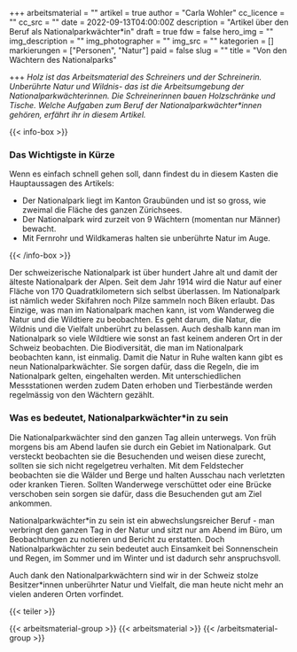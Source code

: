 +++
arbeitsmaterial = ""
artikel = true
author = "Carla Wohler"
cc_licence = ""
cc_src = ""
date = 2022-09-13T04:00:00Z
description = "Artikel über den Beruf als Nationalparkwächter*in"
draft = true
fdw = false
hero_img = ""
img_description = ""
img_photographer = ""
img_src = ""
kategorien = []
markierungen = ["Personen", "Natur"]
paid = false
slug = ""
title = "Von den Wächtern des Nationalparks"

+++
_Holz ist das Arbeitsmaterial des Schreiners und der Schreinerin. Unberührte Natur und Wildnis- das ist die Arbeitsumgebung der Nationalparkwächter*innen. Die Schreiner*innen bauen Holzschränke und Tische. Welche Aufgaben zum Beruf der Nationalparkwächter*innen gehören, erfährt ihr in diesem Artikel._

{{< info-box >}} <h3>Das Wichtigste in Kürze</h3>

<p>Wenn es einfach schnell gehen soll, dann findest du in diesem Kasten die Hauptaussagen des Artikels:</p>

<ul>

<li>Der Nationalpark liegt im Kanton Graubünden und ist so gross, wie zweimal die Fläche des ganzen Zürichsees.</li>

<li>Der Nationalpark wird zurzeit von 9 Wächtern (momentan nur Männer) bewacht.</li>

<li>Mit Fernrohr und Wildkameras halten sie unberührte Natur im Auge.</li>

</ul> {{< /info-box >}}

Der schweizerische Nationalpark ist über hundert Jahre alt und damit der älteste Nationalpark der Alpen. Seit dem Jahr 1914 wird die Natur auf einer Fläche von 170 Quadratkilometern sich selbst überlassen. Im Nationalpark ist nämlich weder Skifahren noch Pilze sammeln noch Biken erlaubt. Das Einzige, was man im Nationalpark machen kann, ist vom Wanderweg die Natur und die Wildtiere zu beobachten. Es geht darum, die Natur, die Wildnis und die Vielfalt unberührt zu belassen. Auch deshalb kann man im Nationalpark so viele Wildtiere wie sonst an fast keinem anderen Ort in der Schweiz beobachten. Die Biodiversität, die man im Nationalpark beobachten kann, ist einmalig. Damit die Natur in Ruhe walten kann gibt es neun Nationalparkwächter. Sie sorgen dafür, dass die Regeln, die im Nationalpark gelten, eingehalten werden. Mit unterschiedlichen Messstationen werden zudem Daten erhoben und Tierbestände werden regelmässig von den Wächtern gezählt.

### Was es bedeutet, Nationalparkwächter*in zu sein

Die Nationalparkwächter sind den ganzen Tag allein unterwegs. Von früh morgens bis am Abend laufen sie durch ein Gebiet im Nationalpark. Gut versteckt beobachten sie die Besuchenden und weisen diese zurecht, sollten sie sich nicht regelgetreu verhalten. Mit dem Feldstecher beobachten sie die Wälder und Berge und halten Ausschau nach verletzten oder kranken Tieren. Sollten Wanderwege verschüttet oder eine Brücke verschoben sein sorgen sie dafür, dass die Besuchenden gut am Ziel ankommen.

Nationalparkwächter*in zu sein ist ein abwechslungsreicher Beruf - man verbringt den ganzen Tag in der Natur und sitzt nur am Abend im Büro, um Beobachtungen zu notieren und Bericht zu erstatten. Doch Nationalparkwächter zu sein bedeutet auch Einsamkeit bei Sonnenschein und Regen, im Sommer und im Winter und ist dadurch sehr anspruchsvoll.

Auch dank den Nationalparkwächtern sind wir in der Schweiz stolze Besitzer*innen unberührter Natur und Vielfalt, die man heute nicht mehr an vielen anderen Orten vorfindet.

{{< teiler >}}

{{< arbeitsmaterial-group >}} {{< arbeitsmaterial >}} {{< /arbeitsmaterial-group >}}